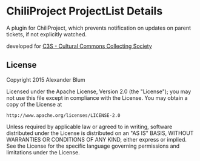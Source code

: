 ChiliProject ProjectList Details
================================

A plugin for ChiliProject, which prevents notification on updates on parent tickets, if not explicitly watched.

developed for [C3S - Cultural Commons Collecting Society](https://c3s.cc)


License
-------

Copyright 2015 Alexander Blum

Licensed under the Apache License, Version 2.0 (the "License");
you may not use this file except in compliance with the License.
You may obtain a copy of the License at

    http://www.apache.org/licenses/LICENSE-2.0

Unless required by applicable law or agreed to in writing, software
distributed under the License is distributed on an "AS IS" BASIS,
WITHOUT WARRANTIES OR CONDITIONS OF ANY KIND, either express or implied.
See the License for the specific language governing permissions and
limitations under the License.
